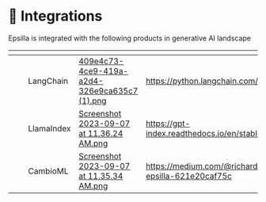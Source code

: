 # 🔗 Integrations

Epsilla is integrated with the following products in generative AI landscape



<table data-view="cards"><thead><tr><th></th><th></th><th></th><th data-hidden data-card-cover data-type="files"></th><th data-hidden data-card-target data-type="content-ref"></th></tr></thead><tbody><tr><td></td><td></td><td>LangChain</td><td><a href=".gitbook/assets/409e4c73-4ce9-419a-a2d4-326e9ca635c7 (1).png">409e4c73-4ce9-419a-a2d4-326e9ca635c7 (1).png</a></td><td><a href="https://python.langchain.com/docs/integrations/vectorstores/epsilla">https://python.langchain.com/docs/integrations/vectorstores/epsilla</a></td></tr><tr><td></td><td></td><td>LlamaIndex</td><td><a href=".gitbook/assets/Screenshot 2023-09-07 at 11.36.24 AM.png">Screenshot 2023-09-07 at 11.36.24 AM.png</a></td><td><a href="https://gpt-index.readthedocs.io/en/stable/examples/vector_stores/EpsillaIndexDemo.html">https://gpt-index.readthedocs.io/en/stable/examples/vector_stores/EpsillaIndexDemo.html</a></td></tr><tr><td></td><td></td><td>CambioML</td><td><a href=".gitbook/assets/Screenshot 2023-09-07 at 11.35.34 AM.png">Screenshot 2023-09-07 at 11.35.34 AM.png</a></td><td><a href="https://medium.com/@richard_50832/partnership-between-cambioml-and-epsilla-621e20caf75c">https://medium.com/@richard_50832/partnership-between-cambioml-and-epsilla-621e20caf75c</a></td></tr></tbody></table>
